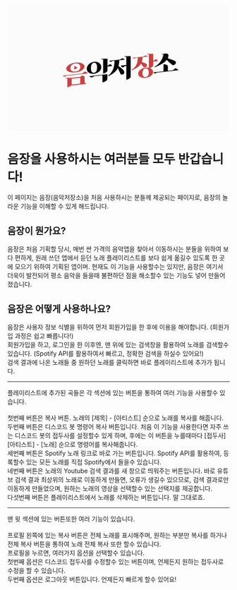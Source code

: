 ![logoGIF](https://github.com/AcidWater/IntroduceAPP/blob/main/MainTitle.gif)

# 음장을 사용하시는 여러분들 모두 반갑습니다!

이 페이지는 음장(음악저장소)을 처음 사용하시는 분들께 제공되는 페이지로, 음장의 놀라운 기능을 이해할 수 있게 해드립니다.
<br>
## 음장이 뭔가요?
음장은 처음 기획할 당시, 매번 싼 가격의 음악앱을 찾아서 이동하시는 분들을 위하여 보다 편하게, 원래 쓰던 앱에서 듣던 노래 플레이리스트를 보다 쉽게 옮길수 있도록 한 곳에 모으기 위하여 기획된 앱이며. 현재도 이 기능을 사용할수는 있지만, 음장은 여기서 더욱이 발전되어 평소 음악을 들을때 불편하던 점을 해소할수 있는 기능도 넣어 만들어졌습니다.
<br>
## 음장은 어떻게 사용하나요?
음장은 사용자 정보 식별을 위하여 먼저 회원가입을 한 후에 이용을 해야합니다. (회원가입 과정은 쉽고 빠릅니다!)<br>
회원가입을 하고, 로그인을 한 이후엔, 맨 위에 있는 검색창을 활용하여 노래를 검색할수 있습니다. (Spotify API를 활용하여서 빠르고, 정확한 검색을 하실수 있어요!)<br>
검색 결과에 나온 노래들 중 원하던 노래를 클릭하면 바로 플레이리스트에 추가가 됩니다.<br>
<hr />
플레이리스트에 추가된 곡들은 각 섹션에 있는 버튼을 통하여 여러 기능을 사용할수 있습니다.<br><br>
첫번째 버튼은 복사 버튼. 노래의 [제목] - [아티스트] 순으로 노래를 복사를 해줍니다.<br>
두번째 버튼은 디스코드 봇 명령어 복사 버튼입니다. 처음 이 기능을 사용한다면 자주 쓰는 디스코드 봇의 접두사를 설정할수 있게 하며, 후에는 이 버튼을 누를때마다 [접두사] [아티스트] - [노래] 순으로 명령어를 복사해줍니다.<br>
세번째 버튼은 Spotify 노래 링크로 바로 가는 버튼입니다. Spotify API를 활용하여, 등록할수 있는 모든 노래를 직접 Spotify에서 들을수 있습니다. <br>
네번째 버튼은 노래의 Youtube 검색 결과를 새 창으로 띄워주는 버튼입니다. 바로 유튜브 검색 결과 최상위의 노래로 이동하게 만들면, 오류가 생길수 있으므로, 검색 결과로만 이동하게 만들었으며, 원하는 노래의 영상을 선택할수 있는 선택지를 제공합니다.<br>
다섯번째 버튼은 플레이리스트에서 노래를 삭제하는 버튼입니다. 말 그대로죠.<br>
<hr />
맨 윗 섹션에 있는 버튼또한 여러 기능이 있습니다.<br><br>
프로필 왼쪽에 있는 복사 버튼은 전체 노래를 표시해주며, 원하는 부분만 복사를 하거나 전체 복사 버튼을 통하여 노래 전체 복사 또한 할수 있습니다.<br>
프로필을 누르면, 여러가지 옵션을 선택할수 있습니다.<br>
첫번째 옵션은 디스코드 접두사를 수정할수 있는 버튼이며, 언제든지 원하는 접두사로 수정을 할 수 있습니다.<br>
두번째 옵션은 로그아웃 버튼입니다. 언제든지 빠르게 할수 있어요!
